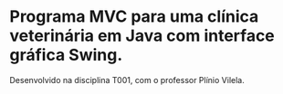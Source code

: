 # Programa MVC para uma clínica veterinária em Java com interface gráfica Swing.
Desenvolvido na disciplina T001, com o professor Plínio Vilela.
